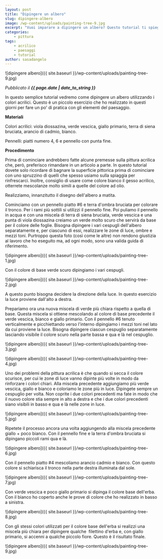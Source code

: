 ```yaml
---
layout: post
title: "Dipingere un albero"
slug: dipingere-albero
image: /wp-content/uploads/painting-tree-9.jpg
excerpt: "Vuoi imparare a dipingere un albero? Questo tutorial ti spiega, passo dopo passo, come dipingere un albero con i colori acrilici."
categories:
    - pittura
tags:
    - acrilico
    - paesaggi
    - tutorial
author: sasadangelo
---
```


![dipingere albero]({{ site.baseurl }}/wp-content/uploads/painting-tree-9.jpg)

_Pubblicato il **{{ page.date | date_to_string }}**_

In questo semplice tutorial vedremo come dipingere un albero utilizzando i colori acrilici. Questo è un piccolo esercizio che ho realizzato in questi giorni per fare un po' di pratica con gli elementi del paesaggio.

**Materiali**

Colori acrilici: viola diossazina, verde vescica, giallo primario, terra di siena bruciata, arancio di cadmio, bianco.

Pennelli: piatti numero 4, 6 e pennello con punta fine.

**Procedimento**

Prima di cominciare andrebbero fatte alcune premesse sulla pittura acrilica che, però, preferisco rimandare in un articolo a parte. In questo tutorial dovete solo ricordare di bagnare la superficie pittorica prima di cominciare con uno spruzzino di quelli che spesso usiamo sulla spiaggia per rinfrescarci. Inoltre, consiglio di usare come colore bianco il gesso acrilico, otterrete mescolanze molto simili a quelle del colore ad olio.

Realizziamo, innanzitutto il disegno dell'albero a matita.

Cominciamo con un pennello piatto #6 e terra d'ombra bruciata per colorare il tronco. Per i rami più sottili si utilizzi il pennello fine. Poi puliamo il pennello in acqua e con una miscela di terra di siena bruciata, verde vescica e una punta di viola diossazina creiamo un verde molto scuro che servirà da base per il colore delle foglie. Bisogna dipingere i vari cespugli dell'albero separatamente e, per ciascuno di essi, realizzare le zone di luce, ombre e mezzi toni. Purtroppo questa foto (così come le altre) non rendono giustizia al lavoro che ho eseguito ma, ad ogni modo, sono una valida guida di riferimento.

![dipingere albero]({{ site.baseurl }}/wp-content/uploads/painting-tree-1.jpg)

Con il colore di base verde scuro dipingiamo i vari cespugli.

![dipingere albero]({{ site.baseurl }}/wp-content/uploads/painting-tree-2.jpg)

A questo punto bisogna decidere la direzione della luce. In questo esercizio la luce proviene dall'alto a destra.

Prepariamo ora una nuova miscela di verde più chiara rispetto a quella di base. Questa miscela si ottiene mescolando al colore di base precedente il verde vescica, bianco e giallo primario. Con il pennello #6 tenuto verticalmente e picchiettando verso l'interno dipingiamo i mezzi toni nel lato da cui proviene la luce. Bisogna dipingere ciascun cespuglio separatamente lasciando visibile il colore scuro nella parte bassa e qua e là nel cespuglio.

![dipingere albero]({{ site.baseurl }}/wp-content/uploads/painting-tree-3.jpg)

![dipingere albero]({{ site.baseurl }}/wp-content/uploads/painting-tree-4.jpg)

Uno dei problemi della pittura acrilica è che quando si secca il colore scurisce, per cui le zone di luce vanno dipinte più volte in modo da rinforzare i colori chiari. Alla miscela precedente aggiungiamo più verde vescica, giallo e bianco e coloriamo le zone più in luce. Dipingete sempre un cespuglio per volta. Non coprite i due colori precedenti ma fate in modo che il nuovo colore stia sempre in alto a destra e che i due colori precedenti siano visibili in basso e qua e là nelle zone in luce.

![dipingere albero]({{ site.baseurl }}/wp-content/uploads/painting-tree-5.jpg)

Ripetete il processo ancora una volta aggiungendo alla miscela precedente giallo + poco bianco. Con il pennello fine e la terra d'ombra bruciata si dipingano piccoli rami qua e là.

![dipingere albero]({{ site.baseurl }}/wp-content/uploads/painting-tree-6.jpg)

Con il pennello piatto #4 mescoliamo arancio cadmio e bianco. Con questo colore si schiarisca il tronco nella parte destra illuminata dal sole.

![dipingere albero]({{ site.baseurl }}/wp-content/uploads/painting-tree-7.jpg)

Con verde vescica e poco giallo primario si dipinga il colore base dell'erba. Con il bianco ho coperto anche le prove di colore che ho realizzato in basso a sinistra.

![dipingere albero]({{ site.baseurl }}/wp-content/uploads/painting-tree-8.jpg)

Con gli stessi colori utilizzati per il colore base dell'erba si realizzi una miscela più chiara per dipingere qualche  filettino d'erba e, con giallo primario, si accenni a qualche piccolo fiore. Questo è il risultato finale.

![dipingere albero]({{ site.baseurl }}/wp-content/uploads/painting-tree-9.jpg)
